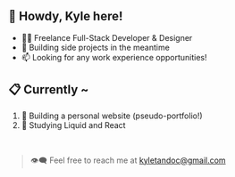 ## 👋 Howdy, Kyle here! 

- 👨‍💻 Freelance Full-Stack Developer & Designer
- 🤖 Building side projects in the meantime
- 📫 Looking for any work experience opportunities!

## 📋 Currently ~
1. 💭 Building a personal website (pseudo-portfolio!)
2. 🧠 Studying Liquid and React

<br/>

> 👁‍🗨 Feel free to reach me at kyletandoc@gmail.com


<!--
**Kaiyulul/Kaiyulul** is a ✨ _special_ ✨ repository because its `README.md` (this file) appears on your GitHub profile.

Here are some ideas to get you started:

- 🔭 I’m currently working on ...
- 🌱 I’m currently learning ...
- 👯 I’m looking to collaborate on ...
- 🤔 I’m looking for help with ...
- 💬 Ask me about ...
- 📫 How to reach me: ...
- 😄 Pronouns: ...
- ⚡ Fun fact: ...
-->
